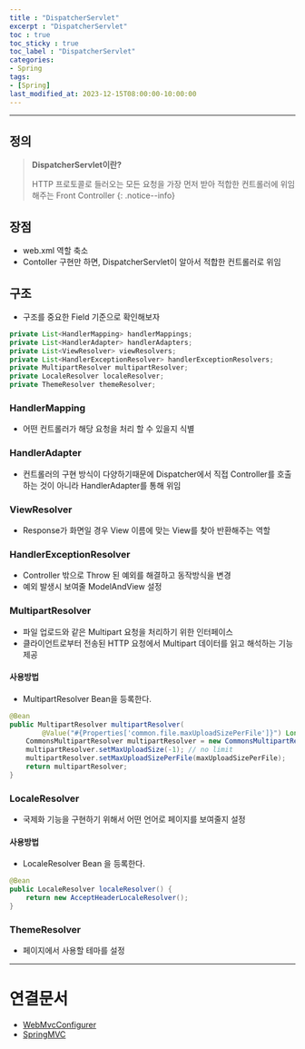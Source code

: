 ```yaml
---
title : "DispatcherServlet"
excerpt : "DispatcherServlet"
toc : true
toc_sticky : true
toc_label : "DispatcherServlet"
categories:
- Spring
tags:
- [Spring]
last_modified_at: 2023-12-15T08:00:00-10:00:00
---
```

  
---
  
## 정의
> **DispatcherServlet이란?**  
>
> HTTP 프로토콜로 들러오는 모든 요청을 가장 먼저 받아 적합한 컨트롤러에 위임해주는 Front Controller 
{: .notice--info}  
  
## 장점
- web.xml 역할 축소
- Contoller 구현만 하면, DispatcherServlet이 알아서 적합한 컨트롤러로 위임
  
## 구조
- 구조를 중요한 Field 기준으로 확인해보자
  
```java
private List<HandlerMapping> handlerMappings;
private List<HandlerAdapter> handlerAdapters;
private List<ViewResolver> viewResolvers;
private List<HandlerExceptionResolver> handlerExceptionResolvers;
private MultipartResolver multipartResolver;
private LocaleResolver localeResolver;
private ThemeResolver themeResolver;
```
  
### HandlerMapping
- 어떤 컨트롤러가 해당 요청을 처리 할 수 있을지 식별
  
### HandlerAdapter
- 컨트롤러의 구현 방식이 다양하기때문에 Dispatcher에서 직접 Controller를 호출하는 것이 아니라 HandlerAdapter를 통해 위임
  
### ViewResolver
- Response가 화면일 경우 View 이름에 맞는 View를 찾아 반환해주는 역할
  
### HandlerExceptionResolver
- Controller 밖으로 Throw 된 예외를 해결하고 동작방식을 변경
- 예외 발생시 보여줄 ModelAndView 설정
  
### MultipartResolver
- 파일 업로드와 같은 Multipart 요청을 처리하기 위한 인터페이스
- 클라이언트로부터 전송된 HTTP 요청에서 Multipart 데이터를 읽고 해석하는 기능 제공
  
#### 사용방법
- MultipartResolver Bean을 등록한다.
  
```java
@Bean  
public MultipartResolver multipartResolver(  
        @Value("#{Properties['common.file.maxUploadSizePerFile']}") Long maxUploadSizePerFile) {  
    CommonsMultipartResolver multipartResolver = new CommonsMultipartResolver();  
    multipartResolver.setMaxUploadSize(-1); // no limit  
    multipartResolver.setMaxUploadSizePerFile(maxUploadSizePerFile);  
    return multipartResolver;  
}
```
  
### LocaleResolver
- 국제화 기능을 구현하기 위해서 어떤 언어로 페이지를 보여줄지 설정
  
#### 사용방법
- LocaleResolver Bean 을 등록한다.
  
```java
@Bean  
public LocaleResolver localeResolver() {  
	return new AcceptHeaderLocaleResolver();  
}  
```
  
### ThemeResolver
- 페이지에서 사용할 테마를 설정

---
  
# 연결문서
- [WebMvcConfigurer](../../spring/spring-WebMvcConfigurer)
- [SpringMVC](../../spring/spring-SpringMVC)
